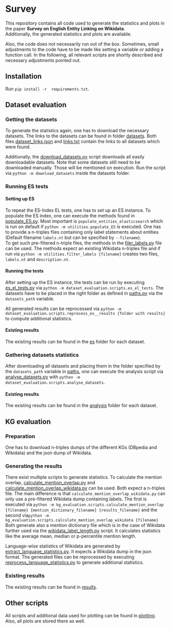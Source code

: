 # Survey

This repository contains all code used to generate the statistics and plots in the paper 
**Survey on English Entity Linking on Wikidata**. \
Additionally, the generated statistics and plots are available. 


Also, the code does not necessarily run out of the box. Sometimes, small adjustments to the code have to be made like 
setting a variable or adding a function call.
In the following, all relevant scripts are shortly described and necessary adjustments pointed out.

## Installation

Run `pip install -r  requirements.txt`.

## Dataset evaluation

### Getting the datasets
To generate the statistics again, one has to download the necessary datasets. 
The links to the datasets can be found in folder [datasets](datasets). 
Both files [dataset_links.json](datasets/dataset_links.json) and [links.txt](datasets/links.txt)
contain the links to all datasets which were found. 

Additionally, the [download_datasets.py](datasets/download_datasets.py) script downloads all easily downloadable datasets. 
Note that some datasets still need to be downloaded manually. Those will be mentioned on execution.
Run the script via `python -m download_datasets` inside the datasets folder. 

### Running ES tests

#### Setting up ES
To repeat the ES-Index EL tests, one has to set up an ES instance. 
To populate the ES index, one can execute the methods found in [populate_ES.py](utilities/populate_ES.py). 
Most important is `populate_entities_elasticsearch` which is run on default if `python -m utilities.populate_ES` is executed. 
One has to provide a n-triples files containing only label statements about entities 
(Default filename `labels.nt` but can be specified by `--filename`). \
To get such pre-filtered n-triple files, the methods in the [filer_labels.py](utilities/filter_labels.py) file can be used. 
The methods expect an existing Wikidata n-triples file and if run via `python -m utilities.filter_labels {filename}` creates 
two files, `labels.nt` and `description.nt`.

#### Running the tests
After setting up the ES instance, the tests can be run by executing [es_el_tests.py](dataset_evaluation/scripts/es_el_tests.py)
via `python -m dataset_evaluation.scripts.es_el_tests`.
The datasets have to be placed in the right folder as defined in [paths.py](dataset_evaluation/scripts/paths.py) via the 
`datasets_path` variable.

All generated results can be reprocessed via `python -m dataset_evaluation.scripts.reprocess_es__results {folder with results}`
to compute additional statistics.

#### Existing results

The existing results can be found in the [es](dataset_evaluation/results/es) folder for each dataset.

### Gathering datasets statistics 

After downloading all datasets and placing them in the folder specified by the 
`datasets_path` variable in [paths](dataset_evaluation/scripts/paths.py), one can execute the analysis script via
[analyse_datasets.py](dataset_evaluation/scripts/analyse_datasets.py) with `python -m dataset_evaluation.scripts.analyse_datasets`.

#### Existing results

The existing results can be found in the [analysis](dataset_evaluation/results/analysis) folder for each dataset.


## KG evaluation

### Preparation

One has to download n-triples dumps of the different KGs (DBpedia and Wikidata) and the json dump of Wikidata.

### Generating the results

There exist multiple scripts to generate statistics. To calculate the mention overlap, [calculate_mention_overlap.py](kg_evaluation/scripts/calculate_mention_overlap.py) 
and [calculate_mention_overlap_wikidata.py](kg_evaluation/scripts/calculate_mention_overlap_wikidata.py) can be used. 
Both expect a n-triples file. The main difference is that `calculate_mention_overlap_wikidata.py` can only use a pre-filtered Wikidata dump containing labels. 
The first is executed via `python -m kg_evaluation.scripts.calculate_mention_overlap {filename} {mention_dictionary_filename} {results_filename}`
and the second via`python -m kg_evaluation.scripts.calculate_mention_overlap_wikidata {filename}`
Both generate also a mention dictionary file which is in the case of Wikidata further used via the 
[wikidata_label_length.py](kg_evaluation/scripts/wikidata_label_length.py) script. It calculates statistics like the average 
mean, median or p-percentile mention length.

Language-wise statistics of Wikidata are generated by [extract_language_statistics.py](kg_evaluation/scripts/extract_language_statistics.py). 
It expects a Wikidata dump in the json format.
The generated files can be reprocessed by executing  [reprocess_language_statistics.py](kg_evaluation/scripts/reprocess_language_statistics.py)
 to generate additional statistics.

### Existing results

The existing results can be found in [results](kg_evaluation/results).

## Other scripts

All scripts and additional data used for plotting can be found in [plotting](plotting). 
Also, all plots are stored there as well.